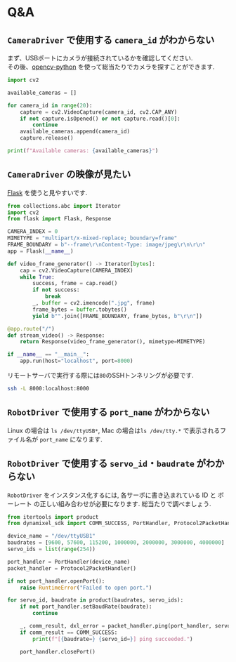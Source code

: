 # Q&A

## `CameraDriver` で使用する `camera_id` がわからない

まず、USBポートにカメラが接続されているかを確認してください.  
その後、[opencv-python](https://pypi.org/project/opencv-python/) を使って総当たりでカメラを探すことができます.

```python
import cv2

available_cameras = []

for camera_id in range(20):
    capture = cv2.VideoCapture(camera_id, cv2.CAP_ANY)
    if not capture.isOpened() or not capture.read()[0]:
        continue
    available_cameras.append(camera_id)
    capture.release()

print(f"Available cameras: {available_cameras}")
```

## `CameraDriver` の映像が見たい

[Flask](https://flask.palletsprojects.com/en/3.0.x/) を使うと見やすいです.

```python
from collections.abc import Iterator
import cv2
from flask import Flask, Response

CAMERA_INDEX = 0
MIMETYPE = "multipart/x-mixed-replace; boundary=frame"
FRAME_BOUNDARY = b"--frame\r\nContent-Type: image/jpeg\r\n\r\n"
app = Flask(__name__)

def video_frame_generator() -> Iterator[bytes]:
    cap = cv2.VideoCapture(CAMERA_INDEX)
    while True:
        success, frame = cap.read()
        if not success:
            break
        _, buffer = cv2.imencode(".jpg", frame)
        frame_bytes = buffer.tobytes()
        yield b"".join([FRAME_BOUNDARY, frame_bytes, b"\r\n"])

@app.route("/")
def stream_video() -> Response:
    return Response(video_frame_generator(), mimetype=MIMETYPE)

if __name__ == "__main__":
    app.run(host="localhost", port=8000)
```

リモートサーバで実行する際には`80`のSSHトンネリングが必要です.

```sh
ssh -L 8000:localhost:8000
```

## `RobotDriver` で使用する `port_name` がわからない

Linux の場合は `ls /dev/ttyUSB*`, Mac の場合は`ls /dev/tty.*` で表示されるファイル名が `port_name` になります.

## `RobotDriver` で使用する `servo_id`・`baudrate` がわからない

`RobotDriver` をインスタンス化するには, 各サーボに書き込まれている ID と ボーレート の正しい組み合わせが必要になります.
総当たりで調べましょう.

```python
from itertools import product
from dynamixel_sdk import COMM_SUCCESS, PortHandler, Protocol2PacketHandler

device_name = "/dev/ttyUSB1"
baudrates = [9600, 57600, 115200, 1000000, 2000000, 3000000, 4000000]
servo_ids = list(range(254))

port_handler = PortHandler(device_name)
packet_handler = Protocol2PacketHandler()

if not port_handler.openPort():
    raise RuntimeError("Failed to open port.")

for servo_id, baudrate in product(baudrates, servo_ids):
    if not port_handler.setBaudRate(baudrate):
        continue

    _, comm_result, dxl_error = packet_handler.ping(port_handler, servo_id)
    if comm_result == COMM_SUCCESS:
        print(f"[{baudrate=} {servo_id=}] ping succeeded.")

    port_handler.closePort()
```
